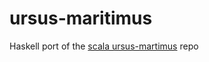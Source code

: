 # ursus-maritimus

Haskell port of the <a href="https://github.com/YuvalItzchakov/ursus-martimus">scala ursus-martimus</a> repo

